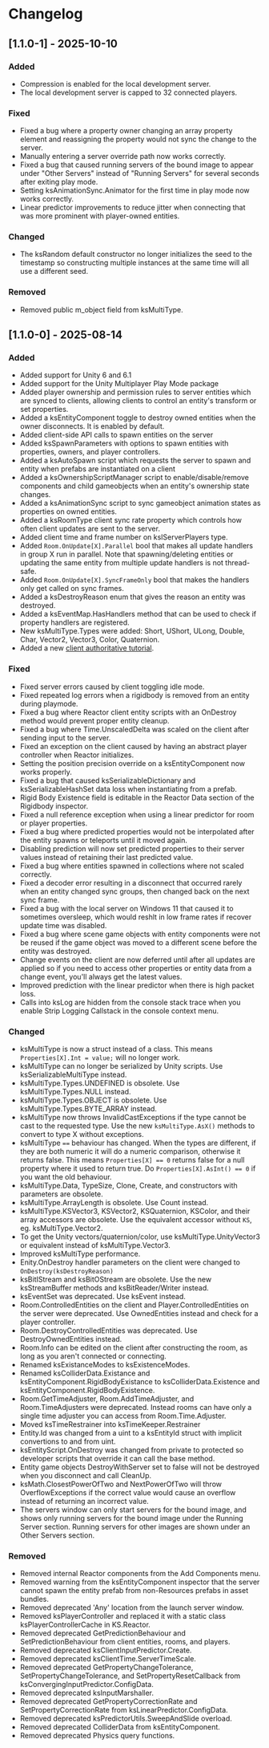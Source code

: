 # Changelog

## [1.1.0-1] - 2025-10-10

### Added
- Compression is enabled for the local development server.
- The local development server is capped to 32 connected players.

### Fixed
- Fixed a bug where a property owner changing an array property element and reassigning the property would not sync the change to the server.
- Manually entering a server override path now works correctly.
- Fixed a bug that caused running servers of the bound image to appear under "Other Servers" instead of "Running Servers" for several seconds after exiting play mode.
- Setting ksAnimationSync.Animator for the first time in play mode now works correctly.
- Linear predictor improvements to reduce jitter when connecting that was more prominent with player-owned entities.

### Changed
- The ksRandom default constructor no longer initializes the seed to the timestamp so constructing multiple instances at the same time will all use a different seed.

### Removed
- Removed public m_object field from ksMultiType.

## [1.1.0-0] - 2025-08-14

### Added
- Added support for Unity 6 and 6.1
- Added support for the Unity Multiplayer Play Mode package
- Added player ownership and permission rules to server entities which are synced to clients, allowing clients to control an entity's transform or set properties.
- Added a ksEntityComponent toggle to destroy owned entities when the owner disconnects. It is enabled by default.
- Added client-side API calls to spawn entities on the server
- Added ksSpawnParameters with options to spawn entities with properties, owners, and player controllers.
- Added a ksAutoSpawn script which requests the server to spawn and entity when prefabs are instantiated on a client
- Added a ksOwnershipScriptManager script to enable/disable/remove components and child gameobjects when an entity's ownership state changes.
- Added a ksAnimationSync script to sync gameobject animation states as properties on owned entities.
- Added a ksRoomType client sync rate property which controls how often client updates are sent to the server.
- Added client time and frame number on ksIServerPlayers type.
- Added `Room.OnUpdate[X].Parallel` bool that makes all update handlers in group X run in parallel. Note that spawning/deleting entities or updating the same entity from multiple update handlers is not thread-safe.
- Added `Room.OnUpdate[X].SyncFrameOnly` bool that makes the handlers only get called on sync frames.
- Added a ksDestroyReason enum that gives the reason an entity was destroyed.
- Added a ksEventMap.HasHandlers method that can be used to check if property handlers are registered.
- New ksMultiType.Types were added: Short, UShort, ULong, Double, Char, Vector2, Vector3, Color, Quaternion.
- Added a new [client authoritative tutorial](https://docs.kinematicsoup.com/Reactor/Tutorials/Tutorial10-ClientOwnership).

### Fixed
- Fixed server errors caused by client toggling idle mode.
- Fixed repeated log errors when a rigidbody is removed from an entity during playmode.
- Fixed a bug where Reactor client entity scripts with an OnDestroy method would prevent proper entity cleanup.
- Fixed a bug where Time.UnscaledDelta was scaled on the client after sending input to the server.
- Fixed an exception on the client caused by having an abstract player controller when Reactor initializes.
- Setting the position precision override on a ksEntityComponent now works properly.
- Fixed a bug that caused ksSerializableDictionary and ksSerializableHashSet data loss when instantiating from a prefab.
- Rigid Body Existence field is editable in the Reactor Data section of the Rigidbody inspector.
- Fixed a null reference exception when using a linear predictor for room or player properties.
- Fixed a bug where predicted properties would not be interpolated after the entity spawns or teleports until it moved again.
- Disabling prediction will now set predicted properties to their server values instead of retaining their last predicted value.
- Fixed a bug where entities spawned in collections where not scaled correctly.
- Fixed a decoder error resulting in a disconnect that occurred rarely when an entity changed sync groups, then changed back on the next sync frame.
- Fixed a bug with the local server on Windows 11 that caused it to sometimes oversleep, which would reshlt in low frame rates if recover update time was disabled.
- Fixed a bug where scene game objects with entity components were not be reused if the game object was moved to a different scene before the entity was destroyed.
- Change events on the client are now deferred until after all updates are applied so if you need to access other properties or entity data from a change event, you'll always get the latest values.
- Improved prediction with the linear predictor when there is high packet loss.
- Calls into ksLog are hidden from the console stack trace when you enable Strip Logging Callstack in the console context menu.

### Changed
- ksMultiType is now a struct instead of a class. This means `Properties[X].Int = value;` will no longer work.
- ksMultiType can no longer be serialized by Unity scripts. Use ksSerializableMultiType instead.
- ksMultiType.Types.UNDEFINED is obsolete. Use ksMultiType.Types.NULL instead.
- ksMultiType.Types.OBJECT is obsolete. Use ksMultiType.Types.BYTE_ARRAY instead.
- ksMultiType now throws InvalidCastExceptions if the type cannot be cast to the requested type. Use the new `ksMultiType.AsX()` methods to convert to type X without exceptions.
- ksMultiType `==` behaviour has changed. When the types are different, if they are both numeric it will do a numeric comparison, otherwise it returns false. This means `Properties[X] == 0` returns false for a null property where it used to return true. Do `Properties[X].AsInt() == 0` if you want the old behaviour.
- ksMultiType.Data, TypeSize, Clone, Create, and constructors with parameters are obsolete.
- ksMultiType.ArrayLength is obsolete. Use Count instead.
- ksMultiType.KSVector3, KSVector2, KSQuaternion, KSColor, and their array accessors are obsolete. Use the equivalent accessor without `KS`, eg. ksMultiType.Vector2.
- To get the Unity vectors/quaternion/color, use ksMultiType.UnityVector3 or equivalent instead of ksMultiType.Vector3.
- Improved ksMultiType performance.
- Enity.OnDestroy handler parameters on the client were changed to `OnDestroy(ksDestroyReason)`
- ksBitIStream and ksBitOStream are obsolete. Use the new ksStreamBuffer methods and ksBitReader/Writer instead.
- ksEventSet was deprecated. Use ksEvent instead.
- Room.ControlledEntities on the client and Player.ControlledEntities on the server were deprecated. Use OwnedEntities instead and check for a player controller.
- Room.DestroyControlledEntities was deprecated. Use DestroyOwnedEntities instead.
- Room.Info can be edited on the client after constructing the room, as long as you aren't connected or connecting.
- Renamed ksExistanceModes to ksExistenceModes.
- Renamed ksColliderData.Existance and ksEntityComponent.RigidBodyExistance to ksColliderData.Existence and ksEntityComponent.RigidBodyExistence.
- Room.GetTimeAdjuster, Room.AddTimeAdjuster, and Room.TimeAdjusters were deprecated. Instead rooms can have only a single time adjuster you can access from Room.Time.Adjuster.
- Moved ksTimeRestrainer into ksTimeKeeper.Restrainer
- Entity.Id was changed from a uint to a ksEntityId struct with implicit convertions to and from uint.
- ksEntityScript.OnDestroy was changed from private to protected so developer scripts that override it can call the base method.
- Entity game objects DestroyWithServer set to false will not be destroyed when you disconnect and call CleanUp.
- ksMath.ClosestPowerOfTwo and NextPowerOfTwo will throw OverflowExceptions if the correct value would cause an overflow instead of returning an incorrect value.
- The servers window can only start servers for the bound image, and shows only running servers for the bound image under the Running Server section. Running servers for other images are shown under an Other Servers section. 

### Removed
- Removed internal Reactor components from the Add Components menu.
- Removed warning from the ksEntityComponent inspector that the server cannot spawn the entity prefab from non-Resources prefabs in asset bundles.
- Removed deprecated 'Any' location from the launch server window.
- Removed ksPlayerController and replaced it with a static class ksPlayerControllerCache in KS.Reactor.
- Removed deprecated GetPredictionBehaviour and SetPredictionBehaviour from client entities, rooms, and players.
- Removed deprecated ksClientInputPredictor.Create.
- Removed deprecated ksClientTime.ServerTimeScale.
- Removed deprecated GetPropertyChangeTolerance, SetPropertyChangeTolerance, and SetPropertyResetCallback from ksConvergingInputPredictor.ConfigData.
- Removed deprecated ksInputMarshaller.
- Removed deprecated GetPropertyCorrectionRate and SetPropertyCorrectionRate from ksLinearPredictor.ConfigData.
- Removed deprecated ksPredictorUtils.SweepAndSlide overload.
- Removed deprecated ColliderData from ksEntityComponent.
- Removed deprecated Physics query functions.